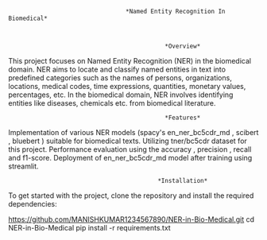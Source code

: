                                     *Named Entity Recognition In Biomedical* 


                                                 
                                                *Overview*

                                                
This project focuses on Named Entity Recognition (NER) in the biomedical domain. NER aims to locate and classify named entities in text into predefined categories such as the names of persons, organizations, locations, medical codes, time expressions, quantities, monetary values, percentages, etc. In the biomedical domain, NER involves identifying entities like diseases, chemicals etc. from biomedical literature.

                                                *Features*

                                                
Implementation of various NER models (spacy's en_ner_bc5cdr_md , scibert , bluebert ) suitable for biomedical texts.
Utilizing tner/bc5cdr dataset for this project.
Performance evaluation using the accuracy , precision , recall and f1-score.
Deployment of en_ner_bc5cdr_md model after training using streamlit.



                                              *Installation*


To get started with the project, clone the repository and install the required dependencies:

https://github.com/MANISHKUMAR1234567890/NER-in-Bio-Medical.git
cd NER-in-Bio-Medical
pip install -r requirements.txt

